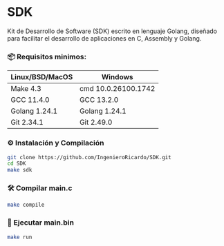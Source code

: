 # SDK
Kit de Desarrollo de Software (SDK) escrito en lenguaje Golang, diseñado para facilitar el desarrollo de aplicaciones en C, Assembly y Golang.

### 📦 Requisitos minimos:

| Linux/BSD/MacOS | Windows |
| --- | --- |
| Make 4.3 | cmd 10.0.26100.1742 |
| GCC 11.4.0 | GCC 13.2.0 |
| Golang 1.24.1 | Golang 1.24.1 |
| Git 2.34.1 | Git 2.49.0 |

### ⚙️ Instalación y Compilación

```bash
git clone https://github.com/IngenieroRicardo/SDK.git
cd SDK
make sdk
```

### 🛠️ Compilar main.c

```bash
make compile
```

### 🚀 Ejecutar main.bin

```bash
make run
```
